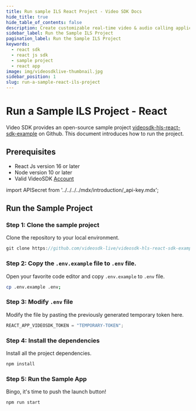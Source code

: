 ```yaml
---
title: Run sample ILS React Project - Video SDK Docs
hide_title: true
hide_table_of_contents: false
description: Create customizable real-time video & audio calling applications with React JS SDK with Video SDK add live Video & Audio conferencing to your applications.
sidebar_label: Run the Sample ILS Project
pagination_label: Run the Sample ILS Project
keywords:
  - react sdk
  - react js sdk
  - sample project
  - react app
image: img/videosdklive-thumbnail.jpg
sidebar_position: 1
slug: run-a-sample-react-ils-project
---
```


# Run a Sample ILS Project - React

Video SDK provides an open-source sample project [videosdk-hls-react-sdk-example](https://github.com/videosdk-live/videosdk-hls-react-sdk-example) on Github. This document introduces how to run the project.

## Prerequisites

- React Js version 16 or later
- Node version 10 or later
- Valid VideoSDK [Account](https://app.videosdk.live/)

import APISecret from '../../../../mdx/introduction/\_api-key.mdx';

<APISecret title="Get your API key and Secret key" />

## Run the Sample Project

### Step 1: Clone the sample project

Clone the repository to your local environment.

```js
git clone https://github.com/videosdk-live/videosdk-hls-react-sdk-example.git
```

### Step 2: Copy the `.env.example` file to `.env` file.

Open your favorite code editor and copy `.env.example` to `.env` file.

```bash
cp .env.example .env;
```

### Step 3: Modify `.env` file

Modify the file by pasting the previously generated temporary token here.

```js title=".env"
REACT_APP_VIDEOSDK_TOKEN = "TEMPORARY-TOKEN";
```

### Step 4: Install the dependencies

Install all the project dependencies.

```js
npm install
```

### Step 5: Run the Sample App

Bingo, it's time to push the launch button!

```js
npm run start
```
 